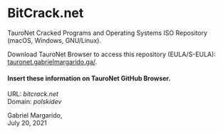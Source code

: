 # BitCrack.net
TauroNet Cracked Programs and Operating Systems ISO Repository (macOS, Windows, GNU/Linux). 
  
Download TauroNet Browser to access this repository (EULA/S-EULA):  
[tauronet.gabrielmargarido.ga/](http://tauronet.gabrielmargarido.ga/). 

#### Insert these information on TauroNet GitHub Browser. 
URL: *bitcrack.net*  
Domain: *polskidev*  

Gabriel Margarido,  
July 20, 2021
